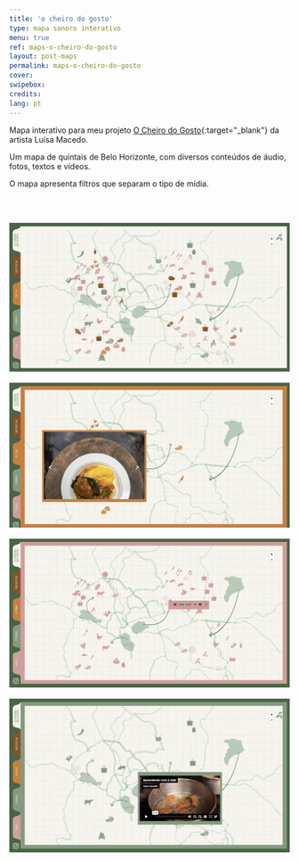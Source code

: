 ```yaml
---
title: 'o cheiro do gosto'
type: mapa sonoro interativo
menu: true
ref: maps-o-cheiro-do-gosto
layout: post-maps
permalink: maps-o-cheiro-do-gosto
cover:
swipebox: 
credits: 
lang: pt
---
```


Mapa interativo para meu projeto [O Cheiro do Gosto](https://ocheirodogosto.com.br/){:target="_blank"} da artista Luísa Macedo.

Um mapa de quintais de Belo Horizonte, com diversos conteúdos de áudio, fotos, textos e vídeos.

O mapa apresenta filtros que separam o tipo de mídia.


<br><br>

<img src="../assets/posts/maps-o-cheiro-do-gosto-1.png" class="img-border">
<br><br>

<img src="../assets/posts/maps-o-cheiro-do-gosto-2.png" class="img-border">
<br><br>

<img src="../assets/posts/maps-o-cheiro-do-gosto-3.png" class="img-border">
<br><br>

<img src="../assets/posts/maps-o-cheiro-do-gosto-4.png" class="img-border">
<br><br>





